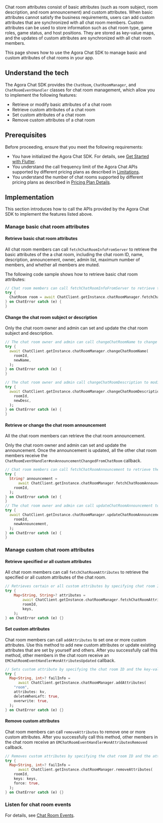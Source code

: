 Chat room attributes consist of basic attributes (such as room subject, room description, and room announcement) and custom attributes. When basic attributes cannot satisfy the business requirements, users can add custom attributes that are synchronized with all chat room members.
Custom attributes can be used to store information such as chat room type, game roles, game status, and host positions. They are stored as key-value maps, and the updates of custom attributes are synchronized with all chat room members.

This page shows how to use the Agora Chat SDK to manage basic and custom attributes of chat rooms in your app.


## Understand the tech

The Agora Chat SDK provides the `ChatRoom`, `ChatRoomManager`, and `ChatRoomEventHandler` classes for chat room management, which allow you to implement the following features:

- Retrieve or modify basic attributes of a chat room
- Retrieve custom attributes of a chat room
- Set custom attributes of a chat room
- Remove custom attributes of a chat room

## Prerequisites

Before proceeding, ensure that you meet the following requirements:

- You have initialized the Agora Chat SDK. For details, see [Get Started with Flutter](./agora_chat_get_started_flutter).
- You understand the call frequency limit of the Agora Chat APIs supported by different pricing plans as described in [Limitations](./agora_chat_limitation).
- You understand the number of chat rooms supported by different pricing plans as described in [Pricing Plan Details](./agora_chat_plan).

## Implementation

This section introduces how to call the APIs provided by the Agora Chat SDK to implement the features listed above.

### Manage basic chat room attributes

#### Retrieve basic chat room attributes

 All chat room members can call `fetchChatRoomInfoFromServer` to retrieve the basic attributes of the a chat room, including the chat room ID, name, description, announcement, owner, admin list, maximum number of members, and whether all members are muted.

The following code sample shows how to retrieve basic chat room attributes:

```dart
// Chat room members can call fetchChatRoomInfoFromServer to retrieve the basic attributes of the a chat room.
try {
  ChatRoom room = await ChatClient.getInstance.chatRoomManager.fetchChatRoomInfoFromServer(roomId);
} on ChatError catch (e) {
}
``` 

#### Change the chat room subject or description

Only the chat room owner and admin can set and update the chat room subject and description.

```dart
// The chat room owner and admin can call changeChatRoomName to change the chat room subject.
try {
  await ChatClient.getInstance.chatRoomManager.changeChatRoomName(
    roomId,
    newName,
  );
} on ChatError catch (e) {
}

// The chat room owner and admin call changeChatRoomDescription to modify the chat room description.
try {
  await ChatClient.getInstance.chatRoomManager.changeChatRoomDescription(
    roomId,
    newDesc,
  );
} on ChatError catch (e) {
}
```

#### Retrieve or change the chat room announcement

All the chat room members can retrieve the chat room announcement. 

Only the chat room owner and admin can set and update the announcement. Once the announcement is updated, all the other chat room members receive the `ChatRoomEventHandler#onAnnouncementChangedFromChatRoom` callback.

```dart
// Chat room members can call fetchChatRoomAnnouncement to retrieve the chat room announcement.
try {
  String? announcement =
      await ChatClient.getInstance.chatRoomManager.fetchChatRoomAnnouncement(
    roomId,
  );
} on ChatError catch (e) {
}
// The chat room owner and admin can call updateChatRoomAnnouncement to set or update the chat room announcement.
try {
  await ChatClient.getInstance.chatRoomManager.updateChatRoomAnnouncement(
    roomId,
    newAnnouncement,
  );
} on ChatError catch (e) {
}
```

### Manage custom chat room attributes

#### Retrieve specified or all custom attributes

All chat room members can call `fetchChatRoomAttributes` to retrieve the specified or all custom attributes of the chat room.

```dart
// Retrieves certain or all custom attributes by specifying chat room ID and attribute keys.
try {
    Map<String, String>? attributes =
        await ChatClient.getInstance.chatRoomManager.fetchChatRoomAttributes(
        roomId,
        keys,
    );
} on ChatError catch (e) {}
```

#### Set custom attributes

Chat room members can call `addAttributes` to set one or more custom attributes. Use this method to add new custom attributes or update existing attributes that are set by yourself and others. After you successfully call this method, other members in the chat room receive an `EMChatRoomEventHandler#onAttributesUpdated` callback.

```dart
// Sets custom attribute by specifying the chat room ID and the key-value maps of the attributes. 
try {
  Map<String, int>? failInfo =
      await ChatClient.getInstance.chatRoomManager.addAttributes(
    "room",
    attributes: kv,
    deleteWhenLeft: true,
    overwrite: true,
  );
} on ChatError catch (e) {}
```

#### Remove custom attributes

Chat room members can call `removeAttributes` to remove one or more custom attributes. After you successfully call this method, other members in the chat room receive an `EMChatRoomEventHandler#onAttributesRemoved` callback.

```dart
// Removes custom attributes by specifying the chat room ID and the attribute key list. 
try {
  Map<String, int>? failInfo =
      await ChatClient.getInstance.chatRoomManager.removeAttributes(
    roomId,
    keys: keys,
    force: true,
  );
} on ChatError catch (e) {}
```

### Listen for chat room events

For details, see [Chat Room Events](./agora_chat_chatroom_flutter#listen-for-chat-room-events).
